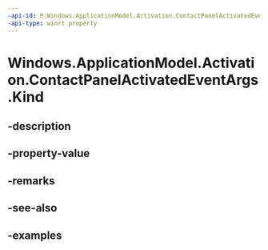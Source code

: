 ```yaml
---
-api-id: P:Windows.ApplicationModel.Activation.ContactPanelActivatedEventArgs.Kind
-api-type: winrt property
---
```


<!-- Property syntax.
public ActivationKind Kind { get; }
-->

# Windows.ApplicationModel.Activation.ContactPanelActivatedEventArgs.Kind

## -description

## -property-value

## -remarks

## -see-also

## -examples

